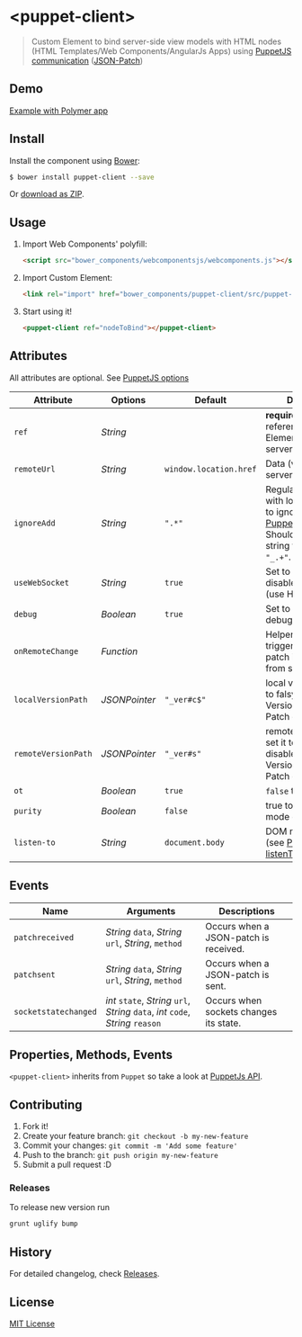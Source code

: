 # &lt;puppet-client&gt;

> Custom Element to bind server-side view models with HTML nodes (HTML Templates/Web Components/AngularJs Apps) using [PuppetJS](https://github.com/PuppetJs/PuppetJs) [communication](https://github.com/PuppetJs/PuppetJs/wiki/Server-communication) ([JSON-Patch](http://tools.ietf.org/html/rfc6902))

## Demo

[Example with Polymer app](http://PuppetJs.github.io/puppet-client/examples/polymer/)

## Install

Install the component using [Bower](http://bower.io/):

```sh
$ bower install puppet-client --save
```

Or [download as ZIP](https://github.com/PuppetJs/puppet-client/archive/master.zip).

## Usage

1. Import Web Components' polyfill:

    ```html
    <script src="bower_components/webcomponentsjs/webcomponents.js"></script>
    ```

2. Import Custom Element:

    ```html
    <link rel="import" href="bower_components/puppet-client/src/puppet-client.html">
    ```

3. Start using it!

    ```html
    <puppet-client ref="nodeToBind"></puppet-client>
    ```

## Attributes
All attributes are optional.
See [PuppetJS options](https://github.com/PuppetJs/PuppetJs#options-constructor-parameters)

Attribute          | Options       | Default                | Description
---                | ---           | ---                    | ---
`ref`              | *String*      |                        | **required** Id or object reference to DOM Element to bind with server
`remoteUrl`        | *String*      | `window.location.href` | Data (view model) server URL
`ignoreAdd`        | *String*      | `".*"`                 | Regular expression with local properties to ignore (see [PuppetJS.ignoreAdd](https://github.com/PuppetJs/PuppetJs#ignoring-local-changes-ignoreadd)). Should be given in string format, like `"_.+"`.
`useWebSocket`     | *String*      | `true`                 | Set to `false` to disable WebSocket (use HTTP)
`debug`            | *Boolean*     | `true`                 | Set to true to enable debugging mode
`onRemoteChange`   | *Function*    |                        | Helper callback triggered each time a patch is obtained from server
`localVersionPath` | *JSONPointer* | `"_ver#c$"`            | local version path, set to falsy do disable Versioned JSON Patch communication
`remoteVersionPath`| *JSONPointer* | `"_ver#s"`             | remote version path, set it to falsy to disable Double Versioned JSON Patch communication
`ot`               | *Boolean*     | `true`                 | `false` to disable OT
`purity`           | *Boolean*     | `false`                | true to enable purist mode of OT
`listen-to`		   | *String*      | `document.body`        | DOM node to listen to (see [PuppetDOM listenTo attribute](https://github.com/PuppetJs/PuppetJs#puppetdom))

## Events
Name                 | Arguments                                                             | Descriptions
---                  | ---                                                                   | ---
`patchreceived`      | *String* `data`, *String* `url`, *String*, `method`                   | Occurs when a JSON-patch is received.
`patchsent`          | *String* `data`, *String* `url`, *String*, `method`                   | Occurs when a JSON-patch is sent.
`socketstatechanged` | *int* `state`, *String* `url`, *String* `data`, *int* `code`, *String* `reason` | Occurs when sockets changes its state.

## Properties, Methods, Events

`<puppet-client>` inherits from `Puppet` so take a look at [PuppetJs API](https://github.com/PuppetJs/PuppetJs).

## Contributing

1. Fork it!
2. Create your feature branch: `git checkout -b my-new-feature`
3. Commit your changes: `git commit -m 'Add some feature'`
4. Push to the branch: `git push origin my-new-feature`
5. Submit a pull request :D

### Releases

To release new version run
```sh
grunt uglify bump

```
## History

For detailed changelog, check [Releases](https://github.com/PuppetJs/puppet-client/releases).

## License

[MIT License](http://opensource.org/licenses/MIT)
